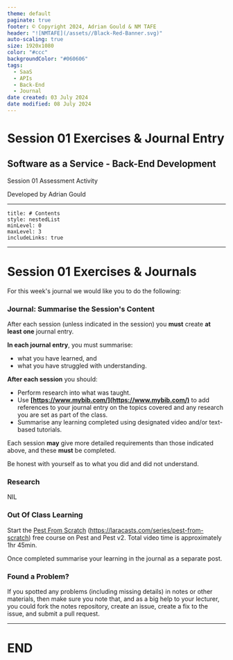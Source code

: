 ```yaml
---
theme: default
paginate: true
footer: © Copyright 2024, Adrian Gould & NM TAFE
header: "![NMTAFE](/assets//Black-Red-Banner.svg)"
auto-scaling: true
size: 1920x1080
color: "#ccc"
backgroundColor: "#060606"
tags:
  - SaaS
  - APIs
  - Back-End
  - Journal
date created: 03 July 2024
date modified: 08 July 2024
---
```


# Session 01 Exercises & Journal Entry

## Software as a Service - Back-End Development

Session 01 Assessment Activity 

Developed by Adrian Gould

---

```table-of-contents
title: # Contents
style: nestedList
minLevel: 0
maxLevel: 3
includeLinks: true
```

---

# Session 01 Exercises & Journals 

For this week's journal we would like you to do the following:

### Journal: Summarise the Session's Content

After each session (unless indicated in the session) you **must** create **at least one** journal entry.

**In each journal entry**, you must summarise:

- what you have learned, and
- what you have struggled with understanding.

**After each session** you should:

- Perform research into what was taught.
- Use **[https://www.mybib.com/](https://www.mybib.com/)** to add references to your journal entry on the topics covered and any research you are set as part of the class.
- Summarise any learning completed using designated video and/or text-based tutorials.

Each session **may** give more detailed requirements than those indicated above, and these **must** be completed.

Be honest with yourself as to what you did and did not understand. 

### Research

NIL

### Out Of Class Learning

Start the [Pest From Scratch](https://laracasts.com/series/pest-from-scratch)  (<https://laracasts.com/series/pest-from-scratch>) free course on Pest and Pest v2. Total video time is approximately 1hr 45min. 

Once completed summarise your learning in the journal as a separate post.

### Found a Problem?
 
If you spotted any problems (including missing details) in notes or other materials, then make sure you note that, and as a big help to your lecturer, you could fork the notes repository, create an issue, create a fix to the issue, and submit a pull request.



---

# END
